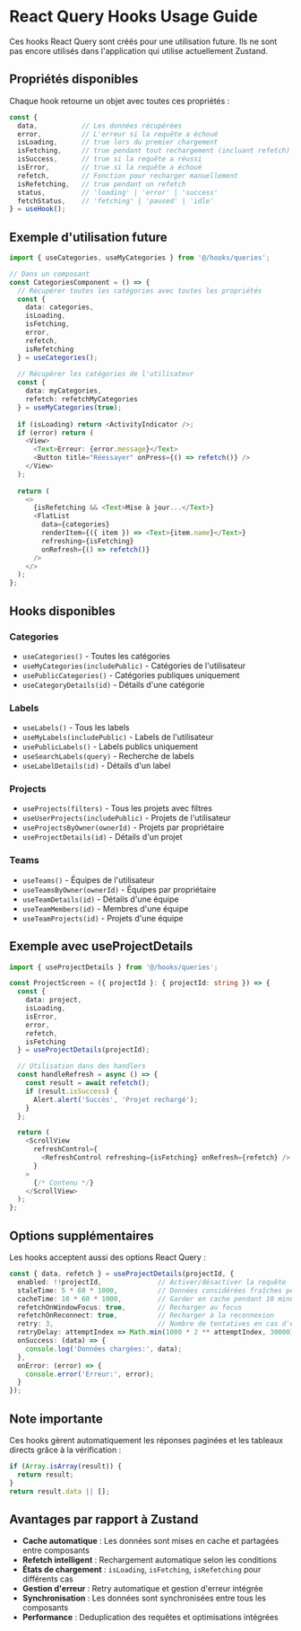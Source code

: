 # React Query Hooks Usage Guide

Ces hooks React Query sont créés pour une utilisation future. Ils ne sont pas encore utilisés dans l'application qui utilise actuellement Zustand.

## Propriétés disponibles

Chaque hook retourne un objet avec toutes ces propriétés :

```typescript
const {
  data,           // Les données récupérées
  error,          // L'erreur si la requête a échoué
  isLoading,      // true lors du premier chargement
  isFetching,     // true pendant tout rechargement (incluant refetch)
  isSuccess,      // true si la requête a réussi
  isError,        // true si la requête a échoué
  refetch,        // Fonction pour recharger manuellement
  isRefetching,   // true pendant un refetch
  status,         // 'loading' | 'error' | 'success'
  fetchStatus,    // 'fetching' | 'paused' | 'idle'
} = useHook();
```

## Exemple d'utilisation future

```typescript
import { useCategories, useMyCategories } from '@/hooks/queries';

// Dans un composant
const CategoriesComponent = () => {
  // Récupérer toutes les catégories avec toutes les propriétés
  const {
    data: categories,
    isLoading,
    isFetching,
    error,
    refetch,
    isRefetching
  } = useCategories();
  
  // Récupérer les catégories de l'utilisateur
  const { 
    data: myCategories,
    refetch: refetchMyCategories
  } = useMyCategories(true);
  
  if (isLoading) return <ActivityIndicator />;
  if (error) return (
    <View>
      <Text>Erreur: {error.message}</Text>
      <Button title="Réessayer" onPress={() => refetch()} />
    </View>
  );
  
  return (
    <>
      {isRefetching && <Text>Mise à jour...</Text>}
      <FlatList
        data={categories}
        renderItem={({ item }) => <Text>{item.name}</Text>}
        refreshing={isFetching}
        onRefresh={() => refetch()}
      />
    </>
  );
};
```

## Hooks disponibles

### Categories
- `useCategories()` - Toutes les catégories
- `useMyCategories(includePublic)` - Catégories de l'utilisateur
- `usePublicCategories()` - Catégories publiques uniquement
- `useCategoryDetails(id)` - Détails d'une catégorie

### Labels
- `useLabels()` - Tous les labels
- `useMyLabels(includePublic)` - Labels de l'utilisateur
- `usePublicLabels()` - Labels publics uniquement
- `useSearchLabels(query)` - Recherche de labels
- `useLabelDetails(id)` - Détails d'un label

### Projects
- `useProjects(filters)` - Tous les projets avec filtres
- `useUserProjects(includePublic)` - Projets de l'utilisateur
- `useProjectsByOwner(ownerId)` - Projets par propriétaire
- `useProjectDetails(id)` - Détails d'un projet

### Teams
- `useTeams()` - Équipes de l'utilisateur
- `useTeamsByOwner(ownerId)` - Équipes par propriétaire
- `useTeamDetails(id)` - Détails d'une équipe
- `useTeamMembers(id)` - Membres d'une équipe
- `useTeamProjects(id)` - Projets d'une équipe

## Exemple avec useProjectDetails

```typescript
import { useProjectDetails } from '@/hooks/queries';

const ProjectScreen = ({ projectId }: { projectId: string }) => {
  const {
    data: project,
    isLoading,
    isError,
    error,
    refetch,
    isFetching
  } = useProjectDetails(projectId);

  // Utilisation dans des handlers
  const handleRefresh = async () => {
    const result = await refetch();
    if (result.isSuccess) {
      Alert.alert('Succès', 'Projet rechargé');
    }
  };

  return (
    <ScrollView
      refreshControl={
        <RefreshControl refreshing={isFetching} onRefresh={refetch} />
      }
    >
      {/* Contenu */}
    </ScrollView>
  );
};
```

## Options supplémentaires

Les hooks acceptent aussi des options React Query :

```typescript
const { data, refetch } = useProjectDetails(projectId, {
  enabled: !!projectId,              // Activer/désactiver la requête
  staleTime: 5 * 60 * 1000,          // Données considérées fraîches pendant 5 minutes
  cacheTime: 10 * 60 * 1000,         // Garder en cache pendant 10 minutes
  refetchOnWindowFocus: true,        // Recharger au focus
  refetchOnReconnect: true,          // Recharger à la reconnexion
  retry: 3,                          // Nombre de tentatives en cas d'échec
  retryDelay: attemptIndex => Math.min(1000 * 2 ** attemptIndex, 30000),
  onSuccess: (data) => {
    console.log('Données chargées:', data);
  },
  onError: (error) => {
    console.error('Erreur:', error);
  }
});
```

## Note importante

Ces hooks gèrent automatiquement les réponses paginées et les tableaux directs grâce à la vérification :

```typescript
if (Array.isArray(result)) {
  return result;
}
return result.data || [];
```

## Avantages par rapport à Zustand

- **Cache automatique** : Les données sont mises en cache et partagées entre composants
- **Refetch intelligent** : Rechargement automatique selon les conditions
- **États de chargement** : `isLoading`, `isFetching`, `isRefetching` pour différents cas
- **Gestion d'erreur** : Retry automatique et gestion d'erreur intégrée
- **Synchronisation** : Les données sont synchronisées entre tous les composants
- **Performance** : Deduplication des requêtes et optimisations intégrées